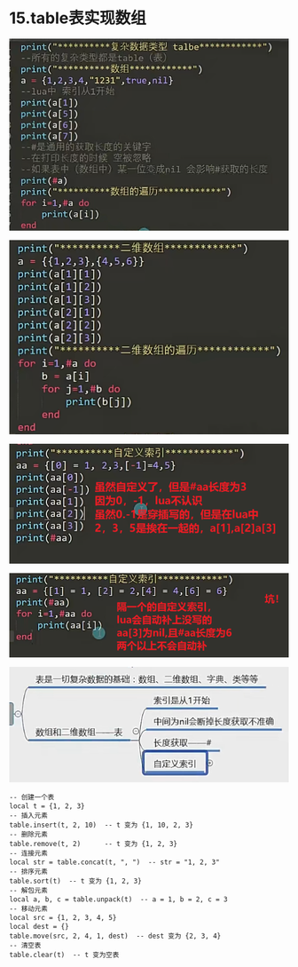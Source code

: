 # 15.table表实现数组

![c7d28730bc56c0533032f2ad58bb2d45.png](image/c7d28730bc56c0533032f2ad58bb2d45.png)

![3b725a0c6552a4b96575b94404f99caa.png](image/3b725a0c6552a4b96575b94404f99caa.png)

![1f124d7f7cb8da66b96dd2e393a94ed2.png](image/1f124d7f7cb8da66b96dd2e393a94ed2.png)

![b7a170ced5cebf7c3e696034fae5206d.png](image/b7a170ced5cebf7c3e696034fae5206d.png)

![8ae02a99eba1a718a934b64c35d974d2.png](image/8ae02a99eba1a718a934b64c35d974d2.png)

```
-- 创建一个表
local t = {1, 2, 3}
-- 插入元素
table.insert(t, 2, 10)  -- t 变为 {1, 10, 2, 3}
-- 删除元素
table.remove(t, 2)      -- t 变为 {1, 2, 3}
-- 连接元素
local str = table.concat(t, ", ")  -- str = "1, 2, 3"
-- 排序元素
table.sort(t)  -- t 变为 {1, 2, 3}
-- 解包元素
local a, b, c = table.unpack(t)  -- a = 1, b = 2, c = 3
-- 移动元素
local src = {1, 2, 3, 4, 5}
local dest = {}
table.move(src, 2, 4, 1, dest)  -- dest 变为 {2, 3, 4}
-- 清空表
table.clear(t)  -- t 变为空表
```
